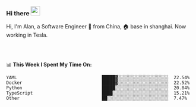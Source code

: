 ### Hi there <img src="https://media.giphy.com/media/hvRJCLFzcasrR4ia7z/giphy.gif" width="25px">

<!-- ![visitors](https://visitor-badge.glitch.me/badge?page_id=dislfyer.dislfyer) -->

Hi, I'm Alan, a Software Engineer 🚀 from China, 🏠 base in shanghai. Now working in Tesla.

<br/>
<br/>

📊 **This Week I Spent My Time On:**


<!--START_SECTION:waka-->

```text
YAML                                █████▓░░░░░░░░░░░░░░░░░░░  22.54%
Docker                              █████▓░░░░░░░░░░░░░░░░░░░  22.52%
Python                              █████░░░░░░░░░░░░░░░░░░░░  20.84%
TypeScript                          ████░░░░░░░░░░░░░░░░░░░░░  15.21%
Other                               ██░░░░░░░░░░░░░░░░░░░░░░░  7.47%
```

<!--END_SECTION:waka-->

<!--
**About Me:**
 -->
